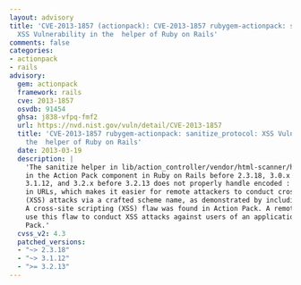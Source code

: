 ```yaml
---
layout: advisory
title: 'CVE-2013-1857 (actionpack): CVE-2013-1857 rubygem-actionpack: sanitize_protocol:
  XSS Vulnerability in the  helper of Ruby on Rails'
comments: false
categories:
- actionpack
- rails
advisory:
  gem: actionpack
  framework: rails
  cve: 2013-1857
  osvdb: 91454
  ghsa: j838-vfpq-fmf2
  url: https://nvd.nist.gov/vuln/detail/CVE-2013-1857
  title: 'CVE-2013-1857 rubygem-actionpack: sanitize_protocol: XSS Vulnerability in
    the  helper of Ruby on Rails'
  date: 2013-03-19
  description: |
    'The sanitize helper in lib/action_controller/vendor/html-scanner/html/sanitizer.rb
    in the Action Pack component in Ruby on Rails before 2.3.18, 3.0.x and 3.1.x before
    3.1.12, and 3.2.x before 3.2.13 does not properly handle encoded : (colon) characters
    in URLs, which makes it easier for remote attackers to conduct cross-site scripting
    (XSS) attacks via a crafted scheme name, as demonstrated by including a &#x3a; sequence.
    A cross-site scripting (XSS) flaw was found in Action Pack. A remote attacker could
    use this flaw to conduct XSS attacks against users of an application using Action
    Pack.'
  cvss_v2: 4.3
  patched_versions:
  - "~> 2.3.18"
  - "~> 3.1.12"
  - ">= 3.2.13"
---
```

